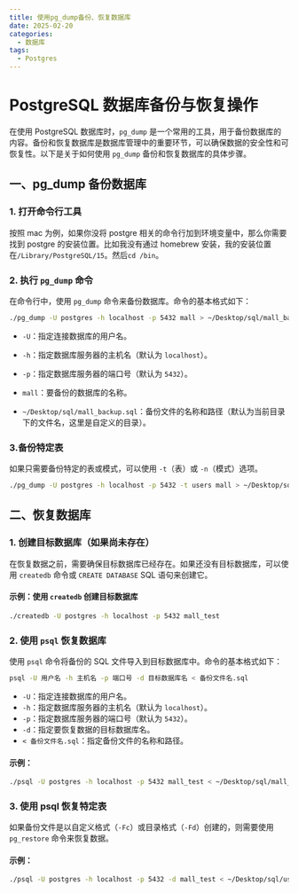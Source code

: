 ```yaml
---
title: 使用pg_dump备份、恢复数据库
date: 2025-02-20
categories:
  - 数据库
tags:
  - Postgres
---
```


# PostgreSQL 数据库备份与恢复操作

在使用 PostgreSQL 数据库时，`pg_dump` 是一个常用的工具，用于备份数据库的内容。备份和恢复数据库是数据库管理中的重要环节，可以确保数据的安全性和可恢复性。以下是关于如何使用 `pg_dump` 备份和恢复数据库的具体步骤。

## 一、pg_dump 备份数据库

### 1. 打开命令行工具

按照 mac 为例，如果你没将 postgre 相关的命令行加到环境变量中，那么你需要找到 postgre 的安装位置。比如我没有通过 homebrew 安装，我的安装位置在`/Library/PostgreSQL/15`。然后`cd /bin`。

### 2. 执行 `pg_dump` 命令

在命令行中，使用 `pg_dump` 命令来备份数据库。命令的基本格式如下：

```bash
./pg_dump -U postgres -h localhost -p 5432 mall > ~/Desktop/sql/mall_backup.sql
```

- `-U`：指定连接数据库的用户名。

- `-h`：指定数据库服务器的主机名（默认为 `localhost`）。

- `-p`：指定数据库服务器的端口号（默认为 `5432`）。

- `mall`：要备份的数据库的名称。

- `~/Desktop/sql/mall_backup.sql`：备份文件的名称和路径（默认为当前目录下的文件名，这里是自定义的目录）。

### 3.备份特定表

如果只需要备份特定的表或模式，可以使用 `-t`（表）或 `-n`（模式）选项。

```bash
./pg_dump -U postgres -h localhost -p 5432 -t users mall > ~/Desktop/sql/users.sql
```

## 二、恢复数据库

### 1. 创建目标数据库（如果尚未存在）

在恢复数据之前，需要确保目标数据库已经存在。如果还没有目标数据库，可以使用 `createdb` 命令或 `CREATE DATABASE` SQL 语句来创建它。

#### 示例：使用 `createdb` 创建目标数据库

```bash
./createdb -U postgres -h localhost -p 5432 mall_test
```

### 2. 使用 `psql` 恢复数据库

使用 `psql` 命令将备份的 SQL 文件导入到目标数据库中。命令的基本格式如下：

```bash
psql -U 用户名 -h 主机名 -p 端口号 -d 目标数据库名 < 备份文件名.sql
```

- `-U`：指定连接数据库的用户名。
- `-h`：指定数据库服务器的主机名（默认为 `localhost`）。
- `-p`：指定数据库服务器的端口号（默认为 `5432`）。
- `-d`：指定要恢复数据的目标数据库名。
- `< 备份文件名.sql`：指定备份文件的名称和路径。

#### 示例：

```bash
./psql -U postgres -h localhost -p 5432 mall_test < ~/Desktop/sql/mall_backup.sql
```

### 3. 使用 psql 恢复特定表

如果备份文件是以自定义格式（`-Fc`）或目录格式（`-Fd`）创建的，则需要使用 `pg_restore` 命令来恢复数据。

#### 示例：

```bash
./psql -U postgres -h localhost -p 5432 -d mall_test < ~/Desktop/sql/users.sql
```
